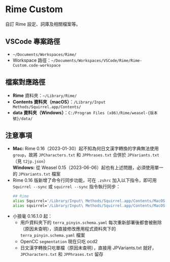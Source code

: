 # Rime Custom

自訂 Rime 設定、詞庫及相關檔案等。

## VSCode 專案路徑
* `~/Documents/Workspaces/Rime/`
* Workspace 路徑：`~/Documents/Workspaces/VSCode/Rime/Rime-Custom.code-workspace`

## 檔案對應路徑
* **Rime** 資料夾：`~/Library/Rime/`
* **Contents 資料夾（macOS）**：`/Library/Input Methods/Squirrel.app/Contents/`
* **data 資料夾（Windows）**：`C:/Program Files (x86)/Rime/weasel-{版本號}/data/`

## 注意事項
* **Mac:** Rime 0.16（2023-01-30）起不知為何日文漢字轉換的字典無法使用 `group`，故將 `JPCharacters.txt` 和 `JPPhrases.txt` 合併於 `JPVariants.txt`（見 `t2jp.json`）  
  **Windows:** 從 Weasel 0.15（2023-06-06）起也有上述問題，必須使用單一的 `JPVariants.txt` 檔案
* Rime 0.16 版新增了命令行同步功能，可在 `.zshrc` 加入以下指令，即可用 `Squirrel --sync` 或 `squirrel --sync` 指令執行同步：
  ```bash
  ## Rime
  alias Squirrel='/Library/Input\ Methods/Squirrel.app/Contents/MacOS/Squirrel'
  alias squirrel='/Library/Input\ Methods/Squirrel.app/Contents/MacOS/Squirrel'
  ```
* 小狼毫 0.16.1.0 起：
  - 用戶資料夾下的 `terra_pinyin.schema.yaml` 每次重新部署後都會被刪除（原因未查明），須直接修改應用程式資料夾下的 `terra_pinyin.schema.yaml` 檔案
  - OpenCC `segmentation` 現在只吃 ocd2
  - 日文漢字轉換只吃單檔（原因未查明），直接用 JPVariants.txt 就好，`JPCharacters.txt` 和 `JPPhrases.txt` 留存
